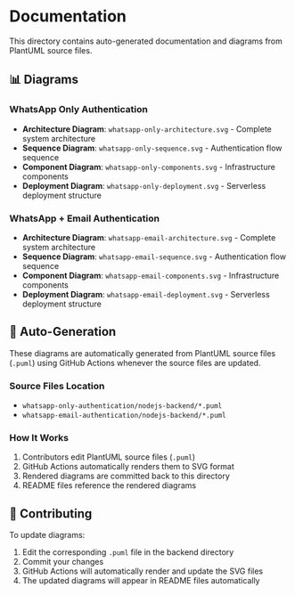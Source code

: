 # Documentation

This directory contains auto-generated documentation and diagrams from PlantUML source files.

## 📊 Diagrams

### WhatsApp Only Authentication

- **Architecture Diagram**: `whatsapp-only-architecture.svg` - Complete system architecture
- **Sequence Diagram**: `whatsapp-only-sequence.svg` - Authentication flow sequence
- **Component Diagram**: `whatsapp-only-components.svg` - Infrastructure components
- **Deployment Diagram**: `whatsapp-only-deployment.svg` - Serverless deployment structure

### WhatsApp + Email Authentication

- **Architecture Diagram**: `whatsapp-email-architecture.svg` - Complete system architecture
- **Sequence Diagram**: `whatsapp-email-sequence.svg` - Authentication flow sequence
- **Component Diagram**: `whatsapp-email-components.svg` - Infrastructure components
- **Deployment Diagram**: `whatsapp-email-deployment.svg` - Serverless deployment structure

## 🔄 Auto-Generation

These diagrams are automatically generated from PlantUML source files (`.puml`) using GitHub Actions whenever the source files are updated.

### Source Files Location
- `whatsapp-only-authentication/nodejs-backend/*.puml`
- `whatsapp-email-authentication/nodejs-backend/*.puml`

### How It Works
1. Contributors edit PlantUML source files (`.puml`)
2. GitHub Actions automatically renders them to SVG format
3. Rendered diagrams are committed back to this directory
4. README files reference the rendered diagrams

## 📝 Contributing

To update diagrams:
1. Edit the corresponding `.puml` file in the backend directory
2. Commit your changes
3. GitHub Actions will automatically render and update the SVG files
4. The updated diagrams will appear in README files automatically
